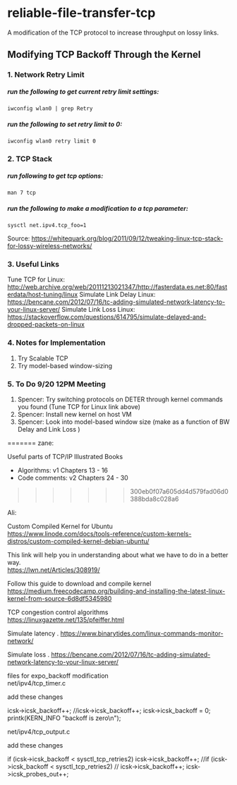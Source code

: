 # reliable-file-transfer-tcp
A modification of the TCP protocol to increase throughput on lossy links.

## Modifying TCP Backoff Through the Kernel
### 1. Network Retry Limit
##### run the following to get current retry limit settings:
    iwconfig wlan0 | grep Retry

##### run the following to set retry limit to 0:
    iwconfig wlan0 retry limit 0

### 2. TCP Stack
##### run following to get tcp options:
    man 7 tcp 

##### run the following to make a modification to a tcp parameter:
    sysctl net.ipv4.tcp_foo=1 

Source: https://whitequark.org/blog/2011/09/12/tweaking-linux-tcp-stack-for-lossy-wireless-networks/

### 3. Useful Links
Tune TCP for Linux: http://web.archive.org/web/20111213021347/http://fasterdata.es.net:80/fasterdata/host-tuning/linux
Simulate Link Delay Linux: https://bencane.com/2012/07/16/tc-adding-simulated-network-latency-to-your-linux-server/
Simulate Link Loss Linux: https://stackoverflow.com/questions/614795/simulate-delayed-and-dropped-packets-on-linux

### 4. Notes for Implementation
1. Try Scalable TCP
2. Try model-based window-sizing

### 5. To Do 9/20 12PM Meeting
1. Spencer: Try switching protocols on DETER through kernel commands you found (Tune TCP for Linux link above)
2. Spencer: Install new kernel on host VM
3. Spencer: Look into model-based window size (make as a function of BW Delay and Link Loss )

=======
zane:

Useful parts of TCP/IP Illustrated Books
- Algorithms: v1 Chapters 13 - 16
- Code comments: v2 Chapters 24 - 30
>>>>>>> 300eb0f07a605dd4d579fad06d0388bda8c028a6

Ali:

Custom Compiled Kernel for Ubuntu  
https://www.linode.com/docs/tools-reference/custom-kernels-distros/custom-compiled-kernel-debian-ubuntu/

This link will help you in understanding about what we have to do in a better way.   
https://lwn.net/Articles/308919/


Follow this guide to download and compile kernel  
https://medium.freecodecamp.org/building-and-installing-the-latest-linux-kernel-from-source-6d8df5345980


TCP congestion control algorithms  
https://linuxgazette.net/135/pfeiffer.html

Simulate latency . 
https://www.binarytides.com/linux-commands-monitor-network/

Simulate loss .
https://bencane.com/2012/07/16/tc-adding-simulated-network-latency-to-your-linux-server/

files for expo_backoff modification  
net/ipv4/tcp_timer.c

add these changes  

icsk->icsk_backoff++;
	//icsk->icsk_backoff++;
	icsk->icsk_backoff = 0;
	printk(KERN_INFO "backoff is zero\n");

net/ipv4/tcp_output.c

add these changes 

if (icsk->icsk_backoff < sysctl_tcp_retries2)
			icsk->icsk_backoff++;
		//if (icsk->icsk_backoff < sysctl_tcp_retries2)
		//	icsk->icsk_backoff++;
		icsk->icsk_probes_out++;

